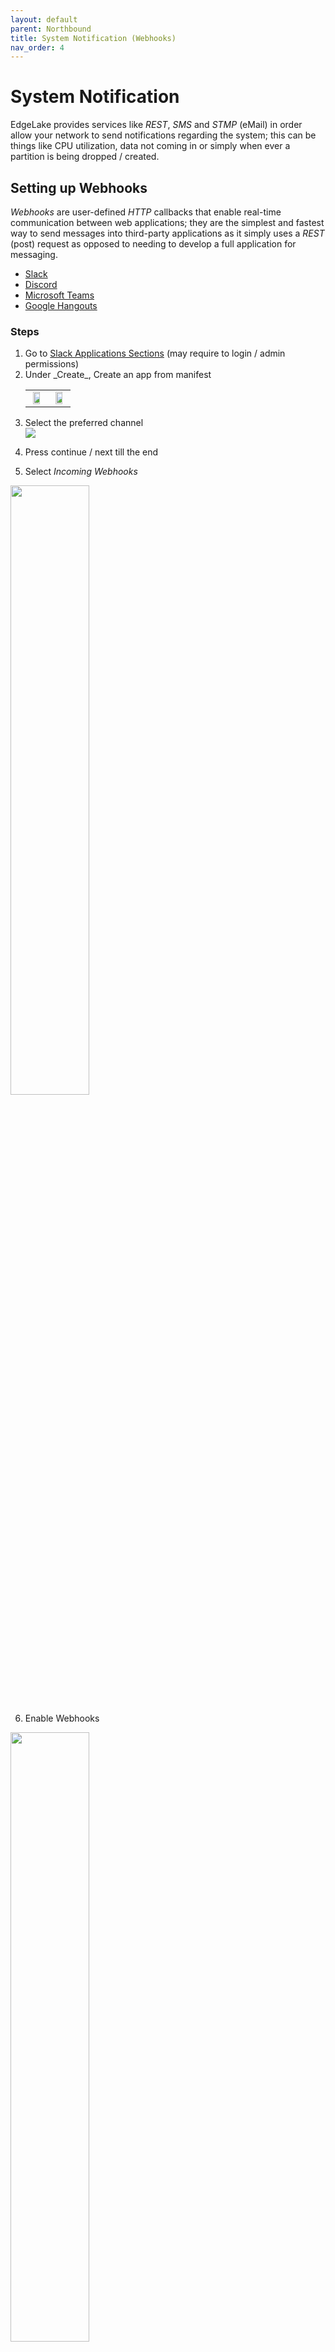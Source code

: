 ```yaml
---
layout: default
parent: Northbound
title: System Notification (Webhooks)
nav_order: 4
---
```

# System Notification 

EdgeLake provides services like _REST_, _SMS_ and _STMP_ (eMail) in order allow your network to send notifications regarding 
the system; this can be things like CPU utilization, data not coming in or simply when ever a partition is being dropped / created.


## Setting up Webhooks

_Webhooks_ are user-defined _HTTP_ callbacks that enable real-time communication between web applications; they are the
simplest and fastest way to send messages into third-party applications as it simply uses a _REST_ (post) request as 
opposed to needing to develop a full application for messaging.

* [Slack](https://api.slack.com/messaging/webhooks)
* [Discord](https://docs.gitlab.com/ee/user/project/integrations/discord_notifications.html#create-webhook)
* [Microsoft Teams](https://learn.microsoft.com/en-us/microsoftteams/platform/webhooks-and-connectors/how-to/add-incoming-webhook?tabs=newteams%2Cdotnet)
* [Google Hangouts](https://developers.google.com/workspace/chat/quickstart/webhooks)


### Steps
<ol start="1">
    <li>Go to <a href="https://api.slack.com/apps/" target="_blank">Slack Applications Sections</a> (may require to login 
        / admin permissions)
    </li>
    <li>Under _Create_, Create an app from manifest
        <table>
            <tr>
                <td align="center"><img src="../../../imgs/notification_slack_your_app.png" height="75%" width="75%" /></td>
                <td align="center"><img src="../../../imgs/notification_slack_manifest.png" height="75%" width="75%" /></td>
            </tr>
        </table>
    </li>
    <li>Select the preferred channel
        <div class="image-frame"><img src="../../../imgs/notification_slack_workspace.png" /></div>
    </li>
</ol>

4. Press continue / next till the end 

5. Select _Incoming Webhooks_

<img src="../../../imgs/notification_slack_webhook.png" height="50%" width="50%" />

6. Enable Webhooks

<img src="../../../imgs/notification_slack_enable_webhooks.png" height="50%" width="50%" />

7. At the bottom, add _Webbook_ to workspace

<img src="../../../imgs/notification_slack_create_webhook.png" height="50%" width="50%" />


8. Select which channel in Slack to send messages to 


<img src="../../../imgs/notification_slack_select_channel.png" height="50%" width="50%" />

9. When done you should see a _webhook_ (URL) - this will be used as part of your REST request in EdgeLake

<img src="../../../imgs/notification_slack_webhook_generated.png" height="50%" width="50%" />


**Generated URL**: 
```URL
https://hooks.slack.com/services/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
```

## Send Notifications via EdgeLake

### Slack Webhooks
EdgeLake allows to send cURL requests the [_rest_ command](../anylog%20commands.md#rest-command). Since _Webhooks_ are 
essentially URLs to send messages into a system, we'll be using the _rest_ command to send notifictaions from EdgeLake into
Slack.

1. Create webhook URL as a variable 
```anylog
webhook_url = "https://hooks.slack.com/services/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"
```

2. get percentage of CPU used and current timestamp  
```anylog
cpu_percent = get node info cpu_percent
date_time = python "datetime.datetime.utcnow().strftime('%Y-%m-%d %H:%M:%S.%f')"
```

3. Create payload
```anylog
text_msg = !date_time + "  CPU usage: " + !cpu_percent 
payload = json {"text": !text_msg}
```

4. Publish information to Slack via _REST_
```anylog
rest post where url = !webhook_url and body = !payload and headers = "{'Content-Type': 'application/json'}" 
```

Once sent, an output would appear in the proper Slack channel

<img src="../../../imgs/notification_slack_messsage.png"  height="50%" width="50%" />

**Note**: _Google Hangouts_, _Discord_ and _Microsoft Teams_ use `content` for the _payload_ key as opposed to `text`. 


